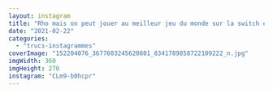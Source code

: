 ```yaml
---
layout: instagram
title: "Rho mais on peut jouer au meilleur jeu du monde sur la switch et personne m’avait rien dit ? #scandale #toejamandearl"
date: "2021-02-22"
categories: 
  - "trucs-instagrammes"
coverImage: "152204076_3677603245620801_8341789858722109222_n.jpg"
imgWidth: 360
imgHeight: 270
instagram: "CLm9-b0hcpr"
---
```


